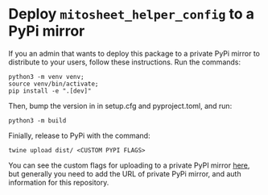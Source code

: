 # Deploy `mitosheet_helper_config` to a PyPi mirror

If you an admin that wants to deploy this package to a private PyPi mirror to distribute to your users, follow these instructions. Run the commands:

```
python3 -m venv venv;
source venv/bin/activate;
pip install -e ".[dev]"
```

Then, bump the version in in setup.cfg and pyproject.toml, and run:
```
python3 -m build
```

Finially, release to PyPi with the command:
```
twine upload dist/ <CUSTOM PYPI FLAGS>
```

You can see the custom flags for uploading to a private PyPI mirror [here](https://twine.readthedocs.io/en/stable/), but generally you need to add the URL of private PyPi mirror, and auth information for this repository.
